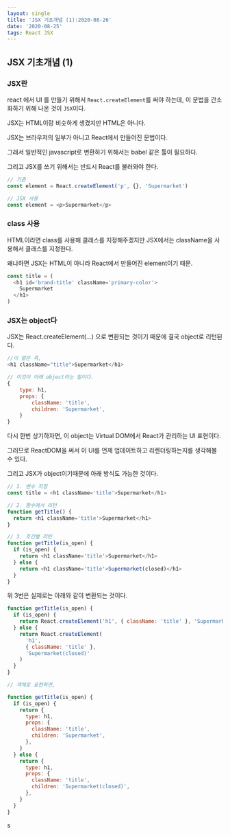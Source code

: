 ```yaml
---
layout: single
title: 'JSX 기초개념 (1):2020-08-26'
date: '2020-08-25'
tags: React JSX
---
```


## JSX 기초개념 (1)

### JSX란

react 에서 UI 를 만들기 위해서 `React.createElement`를 써야 하는데, 이 문법을 간소화하기 위해 나온 것이 `JSX`이다.

JSX는 HTML이랑 비슷하게 생겼지만 HTML은 아니다.

JSX는 브라우저의 일부가 아니고 React에서 만들어진 문법이다.

그래서 일반적인 javascript로 변환하기 위해서는 babel 같은 툴이 필요하다.

그리고 JSX를 쓰기 위해서는 반드시 React를 불러와야 한다.

```javascript
// 기존
const element = React.createElement('p', {}, 'Supermarket')

// JSX 사용
const element = <p>Supermarket</p>
```

### class 사용

HTML이라면 class를 사용해 클래스를 지정해주겠지만 JSX에서는 className을 사용해서 클래스를 지정한다.

왜냐하면 JSX는 HTML이 아니라 React에서 만들어진 element이기 때문.

```javascript
const title = (
  <h1 id='brand-title' className='primary-color'>
    Supermarket
  </h1>
)
```

### JSX는 object다

JSX는 React.createElement(...) 으로 변환되는 것이기 때문에 결국 object로 리턴된다.

```javascript
//이 말은 즉,
<h1 className="title">Supermarket</h1>

// 이것이 아래 object라는 말이다.
{
    type: h1,
    props: {
        className: 'title',
        children: 'Supermarket',
    }
}
```

다시 한번 상기하자면, 이 object는 Virtual DOM에서 React가 관리하는 UI 표현이다.

그러므로 ReactDOM을 써서 이 UI를 언제 업데이트하고 리렌더링하는지를 생각해볼 수 있다.

그리고 JSX가 object이기때문에 아래 방식도 가능한 것이다.

```javascript
// 1. 변수 지정
const title = <h1 className='title'>Supermarket</h1>

// 2. 함수에서 리턴
function getTitle() {
  return <h1 className='title'>Supermarket</h1>
}

// 3. 조건별 리턴
function getTitle(is_open) {
  if (is_open) {
    return <h1 className='title'>Supermarket</h1>
  } else {
    return <h1 className='title'>Supermarket(closed)</h1>
  }
}
```

위 3번은 실제로는 아래와 같이 변환되는 것이다.

```javascript
function getTitle(is_open) {
  if (is_open) {
    return React.createElement('h1', { className: 'title' }, 'Supermarket')
  } else {
    return React.createElement(
      'h1',
      { className: 'title' },
      'Supermarket(closed)'
    )
  }
}

// 객체로 표현하면,

function getTitle(is_open) {
  if (is_open) {
    return {
      type: h1,
      props: {
        className: 'title',
        children: 'Supermarket',
      },
    }
  } else {
    return {
      type: h1,
      props: {
        className: 'title',
        children: 'Supermarket(closed)',
      },
    }
  }
}
```

s
